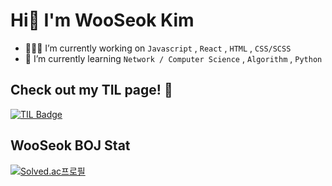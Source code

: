 # Hi🙌  I'm WooSeok Kim

- 💁🏻‍♂️ I’m currently working on `Javascript` , `React` , `HTML` , `CSS/SCSS`
- 👀 I’m currently learning `Network / Computer Science` , `Algorithm` , `Python`

## Check out my TIL page! 📝
[![TIL Badge](https://img.shields.io/badge/TIL_Page-white.svg?&style=flat-square&logo=github&logoColor=black&link=https://https://github.com/WanderedToLa/TIL)](https://github.com/WanderedToLa/TIL)

## WooSeok BOJ Stat
[![Solved.ac프로필](http://mazassumnida.wtf/api/pastel/generate_badge?boj=kws7902)](https://solved.ac/kws7902)
